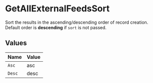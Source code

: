 # GetAllExternalFeedsSort

Sort the results in the ascending/descending order of record creation. Default order is **descending** if `sort` is not passed.


## Values

| Name   | Value  |
| ------ | ------ |
| `Asc`  | asc    |
| `Desc` | desc   |